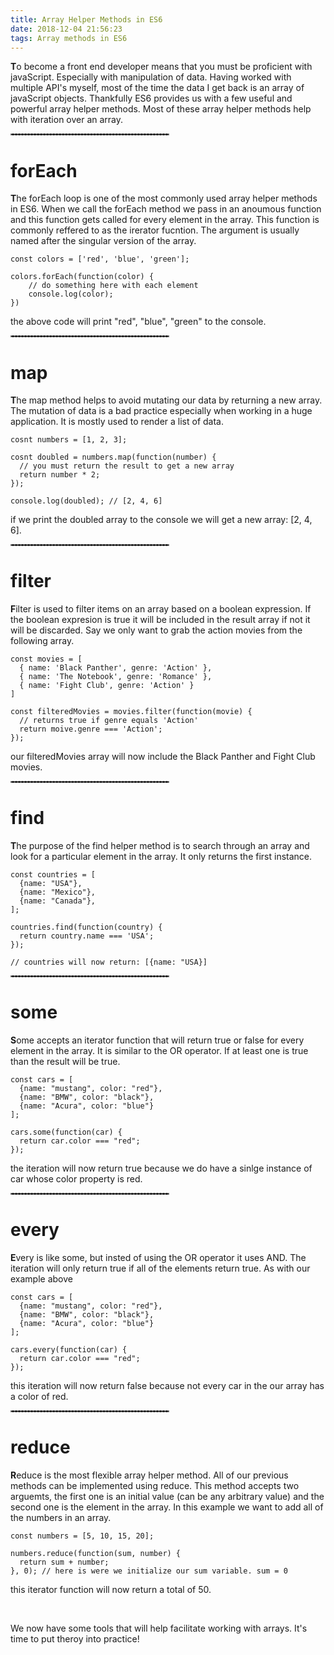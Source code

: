 ```yaml
---
title: Array Helper Methods in ES6
date: 2018-12-04 21:56:23
tags: Array methods in ES6
---
```


<strong>T</strong>o become a front end developer means that you must be proficient with javaScript. Especially with manipulation of data. Having worked with multiple API's myself, most of the time the data I get back is an array of javaScript objects. Thankfully ES6 provides us with a few useful and powerful array helper methods. Most of these array helper methods help with iteration over an array. 

<hr style="border: .5px dashed gray; width: 50%" />

# forEach 
<strong>T</strong>he forEach loop is one of the most commonly used array helper methods in ES6. When we call the forEach method we pass in an anoumous function and this function gets called for every element in the array. This function is commonly reffered to as the irerator fucntion. The argument is usually named after the singular version of the array. 

```
const colors = ['red', 'blue', 'green']; 

colors.forEach(function(color) {
    // do something here with each element 
    console.log(color); 
})
```

the above code will print "red", "blue", "green" to the console. 

<hr style="border: .5px dashed gray; width: 50%" />

# map
<strong>T</strong>he map method helps to avoid mutating our data by returning a new array. The mutation of data is a bad practice especially when working in a huge application. It is mostly used to render a list of data. 

```
cosnt numbers = [1, 2, 3]; 

cosnt doubled = numbers.map(function(number) {
  // you must return the result to get a new array 
  return number * 2; 
}); 

console.log(doubled); // [2, 4, 6]
```
if we print the doubled array to the console we will get a new array: [2, 4, 6].

<hr style="border: .5px dashed gray; width: 50%" />

# filter 
<strong>F</strong>ilter is used to filter items on an array based on a boolean expression.
If the boolean expresion is true it will be included in the result array if not it will be discarded. Say we only want to grab the action movies from the following array. 

```
const movies = [
  { name: 'Black Panther', genre: 'Action' },
  { name: 'The Notebook', genre: 'Romance' },
  { name: 'Fight Club', genre: 'Action' }
]

const filteredMovies = movies.filter(function(movie) {
  // returns true if genre equals 'Action'
  return moive.genre === 'Action'; 
}); 
```
our filteredMovies array will now include the Black Panther and Fight Club movies. 

<hr style="border: .5px dashed gray; width: 50%" />

# find 
<strong>T</strong>he purpose of the find helper method is to search through an array and look for a particular element in the array. It only returns the first instance. 

```
const countries = [
  {name: "USA"},
  {name: "Mexico"},
  {name: "Canada"},
]; 

countries.find(function(country) {
  return country.name === 'USA'; 
}); 

// countries will now return: [{name: "USA}] 
```

<hr style="border: .5px dashed gray; width: 50%" />

# some 
<strong>S</strong>ome accepts an iterator function that will return true or false for every element in the array. It is similar to the OR operator. If at least one is true than the result will be true. 
```
const cars = [
  {name: "mustang", color: "red"},
  {name: "BMW", color: "black"},
  {name: "Acura", color: "blue"}
]; 

cars.some(function(car) {
  return car.color === "red"; 
}); 
```
the iteration will now return true because we do have a sinlge instance of car whose color property is red. 

<hr style="border: .5px dashed gray; width: 50%" />

# every 
<strong>E</strong>very is like some, but insted of using the OR operator it uses AND. The iteration will only return true if all of the elements return true. As with our example above

```
const cars = [
  {name: "mustang", color: "red"},
  {name: "BMW", color: "black"},
  {name: "Acura", color: "blue"}
]; 

cars.every(function(car) {
  return car.color === "red"; 
}); 
```
this iteration will now return false because not every car in the our array has a color of red. 

<hr style="border: .5px dashed gray; width: 50%" />

# reduce 
<strong>R</strong>educe is the most flexible array helper method. All of our previous methods can be implemented using reduce. This method accepts two arguemts, the first one is an initial value (can be any arbitrary value) and the second one is the element in the array. In this example we want to add all of the numbers in an array. 

```
const numbers = [5, 10, 15, 20]; 

numbers.reduce(function(sum, number) {
  return sum + number; 
}, 0); // here is were we initialize our sum variable. sum = 0
```
this iterator function will now return a total of 50. 

<br />

We now have some tools that will help facilitate working with arrays. It's time to put theroy into practice!